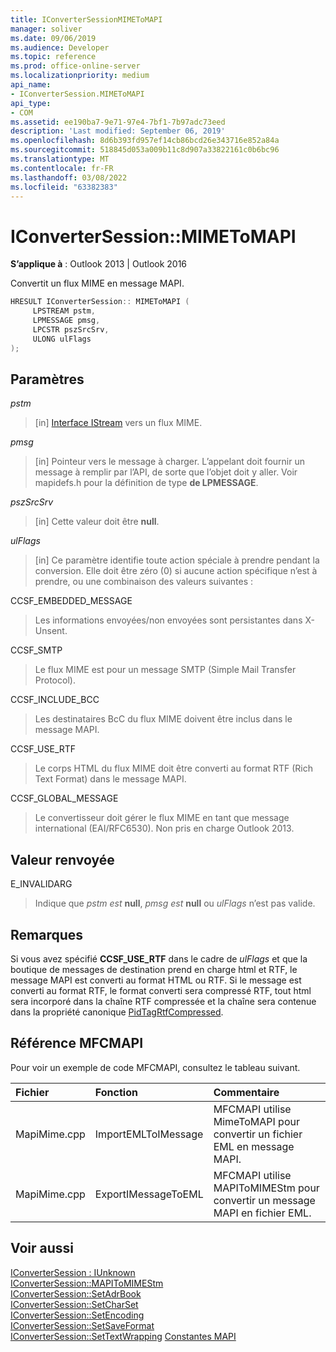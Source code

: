 ```yaml
---
title: IConverterSessionMIMEToMAPI
manager: soliver
ms.date: 09/06/2019
ms.audience: Developer
ms.topic: reference
ms.prod: office-online-server
ms.localizationpriority: medium
api_name:
- IConverterSession.MIMEToMAPI
api_type:
- COM
ms.assetid: ee190ba7-9e71-97e4-7bf1-7b97adc73eed
description: 'Last modified: September 06, 2019'
ms.openlocfilehash: 8d6b393fd957ef14cb86bcd26e343716e852a84a
ms.sourcegitcommit: 518845d053a009b11c8d907a33822161c0b6bc96
ms.translationtype: MT
ms.contentlocale: fr-FR
ms.lasthandoff: 03/08/2022
ms.locfileid: "63382383"
---
```

# <a name="iconvertersessionmimetomapi"></a>IConverterSession::MIMEToMAPI

**S’applique à** : Outlook 2013 | Outlook 2016

Convertit un flux MIME en message MAPI.

```cpp
HRESULT IConverterSession:: MIMEToMAPI ( 
     LPSTREAM pstm, 
     LPMESSAGE pmsg, 
     LPCSTR pszSrcSrv, 
     ULONG ulFlags 
);
```

## <a name="parameters"></a>Paramètres

 _pstm_

> [in] [Interface IStream](https://msdn.microsoft.com/library/aa380034%28VS.85%29.aspx) vers un flux MIME.

 _pmsg_

> [in] Pointeur vers le message à charger. L’appelant doit fournir un message à remplir par l’API, de sorte que l’objet doit y aller. Voir mapidefs.h pour la définition de type **de LPMESSAGE**.

 _pszSrcSrv_

> [in] Cette valeur doit être **null**.

 _ulFlags_

> [in] Ce paramètre identifie toute action spéciale à prendre pendant la conversion. Elle doit être zéro (0) si aucune action spécifique n’est à prendre, ou une combinaison des valeurs suivantes :

CCSF_EMBEDDED_MESSAGE

> Les informations envoyées/non envoyées sont persistantes dans X-Unsent.

CCSF_SMTP

> Le flux MIME est pour un message SMTP (Simple Mail Transfer Protocol).

CCSF_INCLUDE_BCC

> Les destinataires  BcC du flux MIME doivent être inclus dans le message MAPI.

CCSF_USE_RTF

> Le corps HTML du flux MIME doit être converti au format RTF (Rich Text Format) dans le message MAPI.

CCSF_GLOBAL_MESSAGE
> Le convertisseur doit gérer le flux MIME en tant que message international (EAI/RFC6530). Non pris en charge Outlook 2013.

## <a name="return-value"></a>Valeur renvoyée

E_INVALIDARG

> Indique que _pstm est_ **null**, _pmsg est_ **null** ou _ulFlags_ n’est pas valide.

## <a name="remarks"></a>Remarques

Si vous avez spécifié **CCSF_USE_RTF** dans le cadre de _ulFlags_ et que la boutique de messages de destination prend en charge html et RTF, le message MAPI est converti au format HTML ou RTF. Si le message est converti au format RTF, le format converti sera compressé RTF, tout html sera incorporé dans la chaîne RTF compressée et la chaîne sera contenue dans la propriété canonique [PidTagRtfCompressed](pidtagrtfcompressed-canonical-property.md).

## <a name="mfcmapi-reference"></a>Référence MFCMAPI

Pour voir un exemple de code MFCMAPI, consultez le tableau suivant.

|**Fichier**|**Fonction**|**Commentaire**|
|:-----|:-----|:-----|
|MapiMime.cpp  <br/> |ImportEMLToIMessage  <br/> |MFCMAPI utilise MimeToMAPI pour convertir un fichier EML en message MAPI. |
|MapiMime.cpp  <br/> |ExportIMessageToEML  <br/> |MFCMAPI utilise MAPIToMIMEStm pour convertir un message MAPI en fichier EML. |

## <a name="see-also"></a>Voir aussi

[IConverterSession : IUnknown](iconvertersessioniunknown.md)  
[IConverterSession::MAPIToMIMEStm](iconvertersession-mapitomimestm.md)  
[IConverterSession::SetAdrBook](iconvertersession-setadrbook.md)  
[IConverterSession::SetCharSet](iconvertersession-setcharset.md)  
[IConverterSession::SetEncoding](iconvertersession-setencoding.md)  
[IConverterSession::SetSaveFormat](iconvertersession-setsaveformat.md)  
[IConverterSession::SetTextWrapping](iconvertersession-settextwrapping.md)
 [Constantes MAPI](mapi-constants.md)
